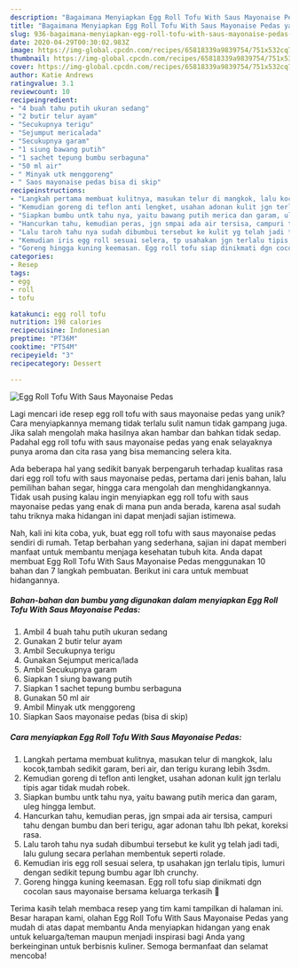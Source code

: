 ```yaml
---
description: "Bagaimana Menyiapkan Egg Roll Tofu With Saus Mayonaise Pedas yang Sempurna"
title: "Bagaimana Menyiapkan Egg Roll Tofu With Saus Mayonaise Pedas yang Sempurna"
slug: 936-bagaimana-menyiapkan-egg-roll-tofu-with-saus-mayonaise-pedas-yang-sempurna
date: 2020-04-29T00:30:02.983Z
image: https://img-global.cpcdn.com/recipes/65818339a9839754/751x532cq70/egg-roll-tofu-with-saus-mayonaise-pedas-foto-resep-utama.jpg
thumbnail: https://img-global.cpcdn.com/recipes/65818339a9839754/751x532cq70/egg-roll-tofu-with-saus-mayonaise-pedas-foto-resep-utama.jpg
cover: https://img-global.cpcdn.com/recipes/65818339a9839754/751x532cq70/egg-roll-tofu-with-saus-mayonaise-pedas-foto-resep-utama.jpg
author: Katie Andrews
ratingvalue: 3.1
reviewcount: 10
recipeingredient:
- "4 buah tahu putih ukuran sedang"
- "2 butir telur ayam"
- "Secukupnya terigu"
- "Sejumput mericalada"
- "Secukupnya garam"
- "1 siung bawang putih"
- "1 sachet tepung bumbu serbaguna"
- "50 ml air"
- " Minyak utk menggoreng"
- " Saos mayonaise pedas bisa di skip"
recipeinstructions:
- "Langkah pertama membuat kulitnya, masukan telur di mangkok, lalu kocok,tambah sedikit garam, beri air, dan terigu kurang lebih 3sdm."
- "Kemudian goreng di teflon anti lengket, usahan adonan kulit jgn terlalu tipis agar tidak mudah robek."
- "Siapkan bumbu untk tahu nya, yaitu bawang putih merica dan garam, uleg hingga lembut."
- "Hancurkan tahu, kemudian peras, jgn smpai ada air tersisa, campuri tahu dengan bumbu dan beri terigu, agar adonan tahu lbh pekat, koreksi rasa."
- "Lalu taroh tahu nya sudah dibumbui tersebut ke kulit yg telah jadi tadi, lalu gulung secara perlahan membentuk seperti rolade."
- "Kemudian iris egg roll sesuai selera, tp usahakan jgn terlalu tipis, lumuri dengan sedikit tepung bumbu agar lbh crunchy."
- "Goreng hingga kuning keemasan. Egg roll tofu siap dinikmati dgn cocolan saus mayonaise bersama keluarga terkasih 🤗"
categories:
- Resep
tags:
- egg
- roll
- tofu

katakunci: egg roll tofu 
nutrition: 198 calories
recipecuisine: Indonesian
preptime: "PT36M"
cooktime: "PT54M"
recipeyield: "3"
recipecategory: Dessert

---
```



![Egg Roll Tofu With Saus Mayonaise Pedas](https://img-global.cpcdn.com/recipes/65818339a9839754/751x532cq70/egg-roll-tofu-with-saus-mayonaise-pedas-foto-resep-utama.jpg)

Lagi mencari ide resep egg roll tofu with saus mayonaise pedas yang unik? Cara menyiapkannya memang tidak terlalu sulit namun tidak gampang juga. Jika salah mengolah maka hasilnya akan hambar dan bahkan tidak sedap. Padahal egg roll tofu with saus mayonaise pedas yang enak selayaknya punya aroma dan cita rasa yang bisa memancing selera kita.

Ada beberapa hal yang sedikit banyak berpengaruh terhadap kualitas rasa dari egg roll tofu with saus mayonaise pedas, pertama dari jenis bahan, lalu pemilihan bahan segar, hingga cara mengolah dan menghidangkannya. Tidak usah pusing kalau ingin menyiapkan egg roll tofu with saus mayonaise pedas yang enak di mana pun anda berada, karena asal sudah tahu triknya maka hidangan ini dapat menjadi sajian istimewa.




Nah, kali ini kita coba, yuk, buat egg roll tofu with saus mayonaise pedas sendiri di rumah. Tetap berbahan yang sederhana, sajian ini dapat memberi manfaat untuk membantu menjaga kesehatan tubuh kita. Anda dapat membuat Egg Roll Tofu With Saus Mayonaise Pedas menggunakan 10 bahan dan 7 langkah pembuatan. Berikut ini cara untuk membuat hidangannya.

<!--inarticleads1-->

##### Bahan-bahan dan bumbu yang digunakan dalam menyiapkan Egg Roll Tofu With Saus Mayonaise Pedas:

1. Ambil 4 buah tahu putih ukuran sedang
1. Gunakan 2 butir telur ayam
1. Ambil Secukupnya terigu
1. Gunakan Sejumput merica/lada
1. Ambil Secukupnya garam
1. Siapkan 1 siung bawang putih
1. Siapkan 1 sachet tepung bumbu serbaguna
1. Gunakan 50 ml air
1. Ambil  Minyak utk menggoreng
1. Siapkan  Saos mayonaise pedas (bisa di skip)




<!--inarticleads2-->

##### Cara menyiapkan Egg Roll Tofu With Saus Mayonaise Pedas:

1. Langkah pertama membuat kulitnya, masukan telur di mangkok, lalu kocok,tambah sedikit garam, beri air, dan terigu kurang lebih 3sdm.
1. Kemudian goreng di teflon anti lengket, usahan adonan kulit jgn terlalu tipis agar tidak mudah robek.
1. Siapkan bumbu untk tahu nya, yaitu bawang putih merica dan garam, uleg hingga lembut.
1. Hancurkan tahu, kemudian peras, jgn smpai ada air tersisa, campuri tahu dengan bumbu dan beri terigu, agar adonan tahu lbh pekat, koreksi rasa.
1. Lalu taroh tahu nya sudah dibumbui tersebut ke kulit yg telah jadi tadi, lalu gulung secara perlahan membentuk seperti rolade.
1. Kemudian iris egg roll sesuai selera, tp usahakan jgn terlalu tipis, lumuri dengan sedikit tepung bumbu agar lbh crunchy.
1. Goreng hingga kuning keemasan. Egg roll tofu siap dinikmati dgn cocolan saus mayonaise bersama keluarga terkasih 🤗




Terima kasih telah membaca resep yang tim kami tampilkan di halaman ini. Besar harapan kami, olahan Egg Roll Tofu With Saus Mayonaise Pedas yang mudah di atas dapat membantu Anda menyiapkan hidangan yang enak untuk keluarga/teman maupun menjadi inspirasi bagi Anda yang berkeinginan untuk berbisnis kuliner. Semoga bermanfaat dan selamat mencoba!
